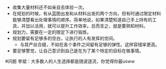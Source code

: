 - 收集大量材料还不如亲自去体验一次。
- 在规划的时候，有从蓝图出发和从材料出发的两个方向，但有时通过限定材料能够清楚看出处理事情的顺序。简单地说，如果清楚知道自己手上持有的工具，并加以活用，就可以提升工作效率。总而言之，就是要熟知材料。
- 规划力，需要在一定的限定下进行锻炼。
- 规划要留有足够多的空白，让执行的人有发挥的空间。
	- 与其严丝合缝，不如在各个事件之间留有足够的弹性。这样容错率更高。
- 要足够警觉，让自己意识到自己是在为了某个特定的目标在做事情。

#问题 李斌：大多数人的人生选择都是随波逐流，你觉得你最usww
